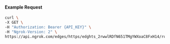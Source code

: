 <!-- Code generated for API Clients. DO NOT EDIT. -->

#### Example Request

```bash
curl \
-X GET \
-H "Authorization: Bearer {API_KEY}" \
-H "Ngrok-Version: 2" \
https://api.ngrok.com/edges/https/edghts_2rwwlRDfN651TMgYWXoaC8FxH14/routes/edghtsrt_2rwwlQXLYXAYqGeKbVR0V8MvxWy/traffic_policy
```
